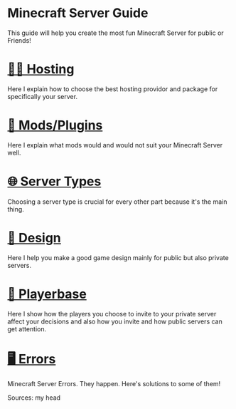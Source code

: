# Minecraft Server Guide
This guide will help you create the most fun Minecraft Server for public or Friends!
# [👨‍💻 Hosting](https://github.com/Eldersson1/Minecraft-Server-Guide/blob/main/hosting.md)
Here I explain how to choose the best hosting providor and package for specifically your server.
# [💾 Mods/Plugins](https://github.com/Eldersson1/Minecraft-Server-Guide/blob/main/modifications.md)
Here I explain what mods would and would not suit your Minecraft Server well. 
# [🌐 Server Types](https://github.com/Eldersson1/Minecraft-Server-Guide/blob/main/server-types.md)
Choosing a server type is crucial for every other part because it's the main thing. 
# [📄 Design](https://github.com/Eldersson1/Minecraft-Server-Guide/blob/main/design.md)
Here I help you make a good game design mainly for public but also private servers. 
# [🧒 Playerbase](https://github.com/Eldersson1/Minecraft-Server-Guide/blob/main/playerbase.md)
Here I show how the players you choose to invite to your private server affect your decisions and also how you invite and how public servers can get attention.
# [🖥️ Errors](https://github.com/Eldersson1/Minecraft-Server-Guide/blob/main/errors.md)
Minecraft Server Errors. They happen. Here's solutions to some of them!

Sources: my head
